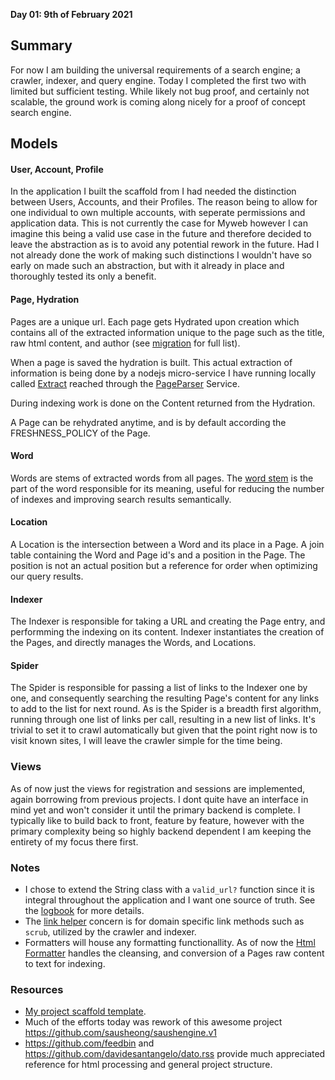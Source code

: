 **Day 01: 9th of February 2021**

## Summary
For now I am building the universal requirements of a search engine;
a crawler, indexer, and query engine. Today I completed the first two with limited but sufficient testing.
While likely not bug proof, and certainly not scalable, the ground work is coming along nicely for a proof of
concept search engine.

## Models
#### User, Account, Profile
In the application I built the scaffold from I had needed the distinction between Users, Accounts, and their Profiles.
The reason being to allow for one individual to own multiple accounts, with seperate permissions and application data.
This is not currently the case for Myweb however I can imagine this being a valid use case in the future and therefore
decided to leave the abstraction as is to avoid any potential rework in the future. Had I not already done the work of
making such distinctions I wouldn't have so early on made such an abstraction,
but with it already in place and thoroughly tested its only a benefit.

#### Page, Hydration
Pages are a unique url. Each page gets Hydrated upon creation which contains all of the extracted information unique to 
the page such as the title, raw html content, and author (see [migration](../../db/migrate/20220209195657_create_hydrations.rb) for full list).

When a page is saved the hydration is built. This actual extraction of information is being done by 
a nodejs micro-service I have running locally called [Extract](https://github.com/yserkez/mercury_parser_service)
reached through the [PageParser](../../app/models/services/page_parser.rb) Service.

During indexing work is done on the Content returned from the Hydration.

A Page can be rehydrated anytime, and is by default according the FRESHNESS_POLICY of the Page.

####  Word
Words are stems of extracted words from all pages. The [word stem](https://en.wikipedia.org/wiki/Word_stem) is the
part of the word responsible for its meaning, useful for reducing the number of indexes and improving search results
semantically.

#### Location
A Location is the intersection between a Word and its place in a Page. A join table containing the Word and Page id's and a position
in the Page. The position is not an actual position but a reference for order when optimizing our query results.

#### Indexer
The Indexer is responsible for taking a URL and creating the Page entry, and performming the indexing on its content.
Indexer instantiates the creation of the Pages, and directly manages the Words, and Locations.

#### Spider
The Spider is responsible for passing a list of links to the Indexer one by one, and consequently searching the resulting
Page's content for any links to add to the list for next round. As is the Spider is a breadth first algorithm, running through
one list of links per call, resulting in a new list of links. It's trivial to set it to crawl automatically but given that
the point right now is to visit known sites, I will leave the crawler simple for the time being.

### Views
As of now just the views for registration and sessions are implemented, again borrowing from previous projects.
I dont quite have an interface in mind yet and won't consider it until the primary backend is complete. I typically like
to build back to front, feature by feature, however with the primary complexity being so highly backend dependent I am keeping the entirety of my focus there first.

### Notes
- I chose to extend the String class with a `valid_url?` function since it is integral throughout the application and
  I want one source of truth. See the [logbook](../logbook.md#extending-core-ruby) for more details.
- The [link helper](../../app/models/concerns/link_helpers.rb) concern is for domain specific link methods such as `scrub`, utilized
  by the crawler and indexer.
- Formatters will house any formatting functionallity. As of now the [Html Formatter](../../app/models/formatters/html.rb) handles
  the cleansing, and conversion of a Pages raw content to text for indexing.

### Resources
- [My project scaffold template](https://github.com/yserkez/rails_hotwire_template).
- Much of the efforts today was rework of this awesome project https://github.com/sausheong/saushengine.v1
- https://github.com/feedbin and https://github.com/davidesantangelo/dato.rss provide much appreciated reference for html processing and general project structure.
